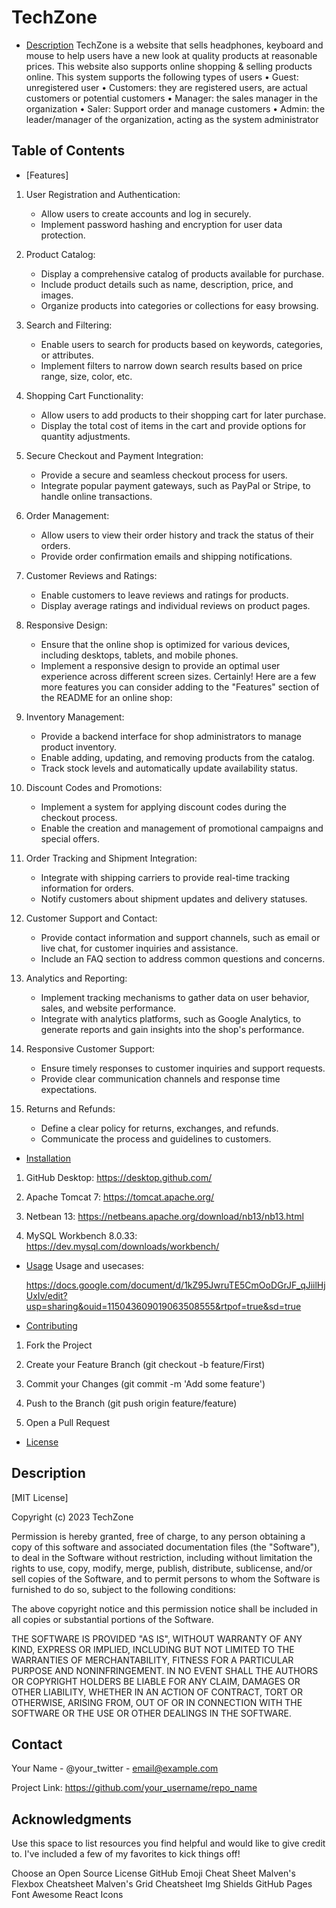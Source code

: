 # TechZone

- [Description](#description)
TechZone is a website that sells headphones, keyboard and mouse to help users have a new look at quality products at reasonable prices. This website also supports online shopping & selling products online. This system supports the following types of users
• Guest: unregistered user
• Customers: they are registered users, are actual customers or potential customers
• Manager: the sales manager in the organization
• Saler: Support order and manage customers
• Admin: the leader/manager of the organization, acting as the system administrator

## Table of Contents
  
- [Features]

1. User Registration and Authentication:
   - Allow users to create accounts and log in securely.
   - Implement password hashing and encryption for user data protection.

2. Product Catalog:
   - Display a comprehensive catalog of products available for purchase.
   - Include product details such as name, description, price, and images.
   - Organize products into categories or collections for easy browsing.

3. Search and Filtering:
   - Enable users to search for products based on keywords, categories, or attributes.
   - Implement filters to narrow down search results based on price range, size, color, etc.

4. Shopping Cart Functionality:
   - Allow users to add products to their shopping cart for later purchase.
   - Display the total cost of items in the cart and provide options for quantity adjustments.

5. Secure Checkout and Payment Integration:
   - Provide a secure and seamless checkout process for users.
   - Integrate popular payment gateways, such as PayPal or Stripe, to handle online transactions.

6. Order Management:
   - Allow users to view their order history and track the status of their orders.
   - Provide order confirmation emails and shipping notifications.

7. Customer Reviews and Ratings:
   - Enable customers to leave reviews and ratings for products.
   - Display average ratings and individual reviews on product pages.

8. Responsive Design:
   - Ensure that the online shop is optimized for various devices, including desktops, tablets, and mobile phones.
   - Implement a responsive design to provide an optimal user experience across different screen sizes.
   Certainly! Here are a few more features you can consider adding to the "Features" section of the README for an online shop:

9. Inventory Management:
    - Provide a backend interface for shop administrators to manage product inventory.
    - Enable adding, updating, and removing products from the catalog.
    - Track stock levels and automatically update availability status.

10. Discount Codes and Promotions:
    - Implement a system for applying discount codes during the checkout process.
    - Enable the creation and management of promotional campaigns and special offers.
      
11. Order Tracking and Shipment Integration:
    - Integrate with shipping carriers to provide real-time tracking information for orders.
    - Notify customers about shipment updates and delivery statuses.

12. Customer Support and Contact:
    - Provide contact information and support channels, such as email or live chat, for customer inquiries and assistance.
    - Include an FAQ section to address common questions and concerns.

13. Analytics and Reporting:
    - Implement tracking mechanisms to gather data on user behavior, sales, and website performance.
    - Integrate with analytics platforms, such as Google Analytics, to generate reports and gain insights into the shop's performance.

14. Responsive Customer Support:
    - Ensure timely responses to customer inquiries and support requests.
    - Provide clear communication channels and response time expectations.

15. Returns and Refunds:
    - Define a clear policy for returns, exchanges, and refunds.
    - Communicate the process and guidelines to customers.

- [Installation](#installation)
  
1. GitHub Desktop: https://desktop.github.com/
   
3. Apache Tomcat 7: https://tomcat.apache.org/
   
5. Netbean 13: https://netbeans.apache.org/download/nb13/nb13.html
   
7. MySQL Workbench 8.0.33: https://dev.mysql.com/downloads/workbench/
   
- [Usage](#usage)
  Usage and usecases:
  
  https://docs.google.com/document/d/1kZ95JwruTE5CmOoDGrJF_qJiilHjUxIv/edit?usp=sharing&ouid=115043609019063508555&rtpof=true&sd=true
  
- [Contributing](#contributing)


1. Fork the Project
   
2. Create your Feature Branch (git checkout -b feature/First)
   
3. Commit your Changes (git commit -m 'Add some feature')
   
4. Push to the Branch (git push origin feature/feature)
   
5. Open a Pull Request


- [License](#license)

## Description

[MIT License]

Copyright (c) 2023 TechZone

Permission is hereby granted, free of charge, to any person obtaining a copy
of this software and associated documentation files (the "Software"), to deal
in the Software without restriction, including without limitation the rights
to use, copy, modify, merge, publish, distribute, sublicense, and/or sell
copies of the Software, and to permit persons to whom the Software is
furnished to do so, subject to the following conditions:

The above copyright notice and this permission notice shall be included in all
copies or substantial portions of the Software.

THE SOFTWARE IS PROVIDED "AS IS", WITHOUT WARRANTY OF ANY KIND, EXPRESS OR
IMPLIED, INCLUDING BUT NOT LIMITED TO THE WARRANTIES OF MERCHANTABILITY,
FITNESS FOR A PARTICULAR PURPOSE AND NONINFRINGEMENT. IN NO EVENT SHALL THE
AUTHORS OR COPYRIGHT HOLDERS BE LIABLE FOR ANY CLAIM, DAMAGES OR OTHER
LIABILITY, WHETHER IN AN ACTION OF CONTRACT, TORT OR OTHERWISE, ARISING FROM,
OUT OF OR IN CONNECTION WITH THE SOFTWARE OR THE USE OR OTHER DEALINGS IN THE
SOFTWARE.

## Contact
Your Name - @your_twitter - email@example.com

Project Link: https://github.com/your_username/repo_name

## Acknowledgments
Use this space to list resources you find helpful and would like to give credit to. I've included a few of my favorites to kick things off!

Choose an Open Source License
GitHub Emoji Cheat Sheet
Malven's Flexbox Cheatsheet
Malven's Grid Cheatsheet
Img Shields
GitHub Pages
Font Awesome
React Icons
